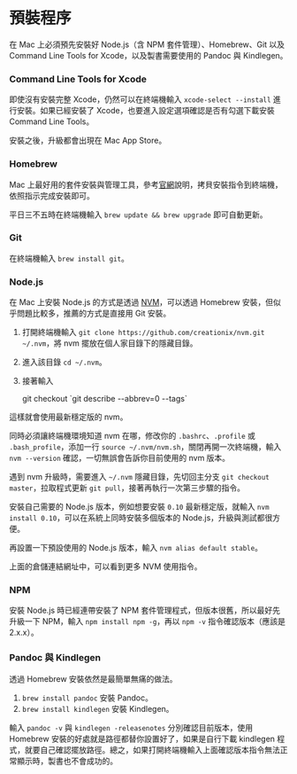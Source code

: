 預裝程序
=======

在 Mac 上必須預先安裝好 Node.js（含 NPM 套件管理）、Homebrew、Git 以及 Command Line Tools for Xcode，以及製書需要使用的 Pandoc 與 Kindlegen。

### Command Line Tools for Xcode

即使沒有安裝完整 Xcode，仍然可以在終端機輸入 `xcode-select --install` 進行安裝。如果已經安裝了 Xcode，也要進入設定選項確認是否有勾選下載安裝 Command Line Tools。

安裝之後，升級都會出現在 Mac App Store。

### Homebrew

Mac 上最好用的套件安裝與管理工具，參考[官網](http://brew.sh/index_zh-tw.html)說明，拷貝安裝指令到終端機，依照指示完成安裝即可。

平日三不五時在終端機輸入 `brew update && brew upgrade` 即可自動更新。

### Git

在終端機輸入 `brew install git`。

### Node.js

在 Mac 上安裝 Node.js 的方式是透過 [NVM](https://github.com/creationix/nvm)，可以透過 Homebrew 安裝，但似乎問題比較多，推薦的方式是直接用 Git 安裝。

1. 打開終端機輸入 `git clone https://github.com/creationix/nvm.git ~/.nvm`，將 nvm 擺放在個人家目錄下的隱藏目錄。
2. 進入該目錄 `cd ~/.nvm`。
3. 接著輸入

    git checkout \`git describe --abbrev=0 --tags\`

這樣就會使用最新穩定版的 nvm。

同時必須讓終端機環境知道 nvm 在哪，修改你的 `.bashrc`、`.profile` 或 `.bash_profile`，添加一行 `source ~/.nvm/nvm.sh`，關閉再開一次終端機，輸入 `nvm --version` 確認，一切無誤會告訴你目前使用的 nvm 版本。

遇到 nvm 升級時，需要進入 `~/.nvm` 隱藏目錄，先切回主分支 `git checkout master`，拉取程式更新 `git pull`，接著再執行一次第三步驟的指令。

安裝自己需要的 Node.js 版本，例如想要安裝 `0.10` 最新穩定版，就輸入 `nvm install 0.10`，可以在系統上同時安裝多個版本的 Node.js，升級與測試都很方便。

再設置一下預設使用的 Node.js 版本，輸入 `nvm alias default stable`。

上面的倉儲連結網址中，可以看到更多 NVM 使用指令。

### NPM

安裝 Node.js 時已經連帶安裝了 NPM 套件管理程式，但版本很舊，所以最好先升級一下 NPM，輸入 `npm install npm -g`，再以 `npm -v` 指令確認版本（應該是 2.x.x）。

### Pandoc 與 Kindlegen

透過 Homebrew 安裝依然是最簡單無痛的做法。

1. `brew install pandoc` 安裝 Pandoc。
2. `brew install kindlegen` 安裝 Kindlegen。

輸入 `pandoc -v` 與 `kindlegen -releasenotes` 分別確認目前版本，使用 Homebrew 安裝的好處就是路徑都替你設置好了，如果是自行下載 kindlegen 程式，就要自己確認擺放路徑。總之，如果打開終端機輸入上面確認版本指令無法正常顯示時，製書也不會成功的。